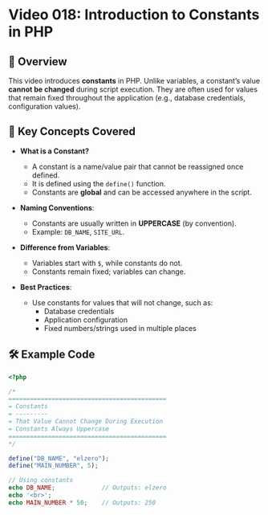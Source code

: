 # Video 018: Introduction to Constants in PHP

## 📝 Overview

This video introduces **constants** in PHP. Unlike variables, a constant’s value **cannot be changed** during script execution. They are often used for values that remain fixed throughout the application (e.g., database credentials, configuration values).  

## 📌 Key Concepts Covered

- **What is a Constant?**
  - A constant is a name/value pair that cannot be reassigned once defined.
  - It is defined using the `define()` function.
  - Constants are **global** and can be accessed anywhere in the script.

- **Naming Conventions**:
  - Constants are usually written in **UPPERCASE** (by convention).
  - Example: `DB_NAME`, `SITE_URL`.

- **Difference from Variables**:
  - Variables start with `$`, while constants do not.
  - Constants remain fixed; variables can change.

- **Best Practices**:
  - Use constants for values that will not change, such as:
    - Database credentials
    - Application configuration
    - Fixed numbers/strings used in multiple places

## 🛠️ Example Code

```php
<?php

/*
============================================
= Constants
= ---------
= That Value Cannot Change During Execution
= Constants Always Uppercase
============================================
*/

define("DB_NAME", "elzero");
define("MAIN_NUMBER", 5);

// Using constants
echo DB_NAME;             // Outputs: elzero
echo '<br>';
echo MAIN_NUMBER * 50;    // Outputs: 250
